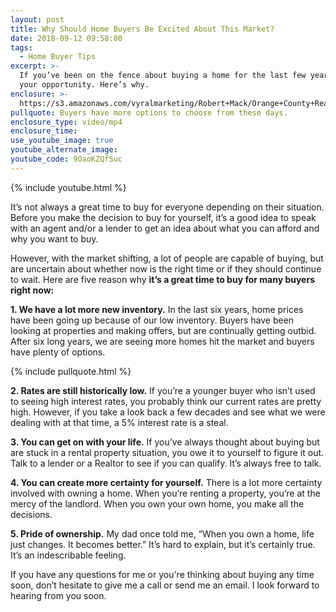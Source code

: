 ```yaml
---
layout: post
title: Why Should Home Buyers Be Excited About This Market?
date: 2018-09-12 09:58:00
tags:
  - Home Buyer Tips
excerpt: >-
  If you’ve been on the fence about buying a home for the last few years, now is
  your opportunity. Here’s why.
enclosure: >-
  https://s3.amazonaws.com/vyralmarketing/Robert+Mack/Orange+County+Real+Estate+Agent-+Why+Should+Homebuyers+Be+Excited+About+This+Market%253F.mp4
pullquote: Buyers have more options to choose from these days.
enclosure_type: video/mp4
enclosure_time:
use_youtube_image: true
youtube_alternate_image:
youtube_code: 9OaoKZQfSuc
---
```


{% include youtube.html %}

It’s not always a great time to buy for everyone depending on their situation. Before you make the decision to buy for yourself, it’s a good idea to speak with an agent and/or a lender to get an idea about what you can afford and why you want to buy.&nbsp;

However, with the market shifting, a lot of people are capable of buying, but are uncertain about whether now is the right time or if they should continue to wait. Here are five reason why **it’s a great time to buy for many buyers right now:**

**1\. We have a lot more new inventory.** In the last six years, home prices have been going up because of our low inventory. Buyers have been looking at properties and making offers, but are continually getting outbid. After six long years, we are seeing more homes hit the market and buyers have plenty of options.

{% include pullquote.html %}

**2\. Rates are still historically low.** If you’re a younger buyer who isn’t used to seeing high interest rates, you probably think our current rates are pretty high. However, if you take a look back a few decades and see what we were dealing with at that time, a 5% interest rate is a steal.

**3\. You can get on with your life.** If you’ve always thought about buying but are stuck in a rental property situation, you owe it to yourself to figure it out. Talk to a lender or a Realtor to see if you can qualify. It’s always free to talk.&nbsp;

**4\. You can create more certainty for yourself.** There is a lot more certainty involved with owning a home. When you’re renting a property, you’re at the mercy of the landlord. When you own your own home, you make all the decisions.

**5\. Pride of ownership.** My dad once told me, “When you own a home, life just changes. It becomes better.” It’s hard to explain, but it’s certainly true. It’s an indescribable feeling.

If you have any questions for me or you're thinking about buying any time soon, don’t hesitate to give me a call or send me an email. I look forward to hearing from you soon.